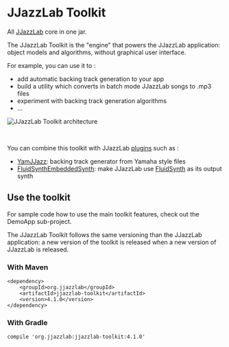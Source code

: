 # JJazzLab Toolkit

All [JJazzLab](https://github.com/jjazzboss/JJazzLab) core in one jar.

The JJazzLab Toolkit is the "engine" that powers the JJazzLab application: object models and algorithms, without graphical user interface.

For example, you can use it to :

- add automatic backing track generation to your app
- build a utility which converts in batch mode JJazzLab songs to .mp3 files
- experiment with backing track generation algorithms
- ...

![JJazzLab Toolkit architecture](https://github.com/jjazzboss/JJazzLab/blob/master/graphics/JJazzLab-Core-blocks.png)

&nbsp;

You can combine this toolkit with JJazzLab [plugins](https://github.com/jjazzboss/JJazzLab/tree/master/plugins) such as :

- [YamJJazz](https://github.com/jjazzboss/JJazzLab/tree/master/plugins/YamJJazz): backing track generator from Yamaha style files
- [FluidSynthEmbeddedSynth](https://github.com/jjazzboss/JJazzLab/tree/master/plugins/YamJJazz): make JJazzLab use [FluidSynth](https://www.fluidsynth.org/) as its output synth


## Use the toolkit

For sample code how to use the main toolkit features, check out the DemoApp sub-project.

The JJazzLab Toolkit follows the same versioning than the JJazzLab application: a new version of the toolkit is released when a new version of JJazzLab is released.

### With Maven
```
<dependency>
    <groupId>org.jjazzlab</groupId>
    <artifactId>jjazzlab-toolkit</artifactId>
    <version>4.1.0</version>
</dependency>
```

### With Gradle
```
compile 'org.jjazzlab:jjazzlab-toolkit:4.1.0'
```
